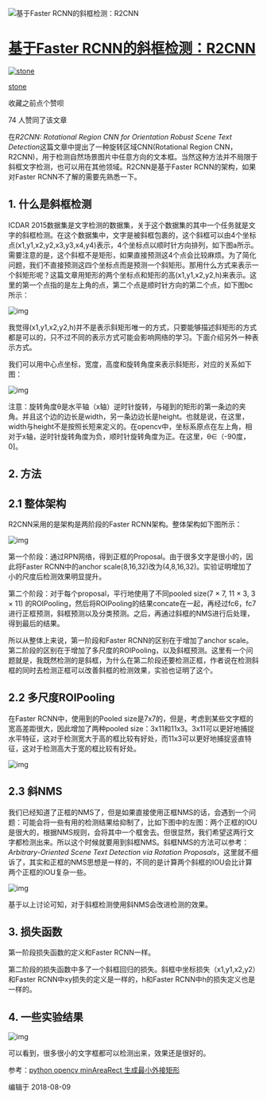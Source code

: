 ![基于Faster RCNN的斜框检测：R2CNN](https://pic3.zhimg.com/v2-cb2c9b8b3c707c9d797026cdceed67b8_1200x500.jpg)

# [基于Faster RCNN的斜框检测：R2CNN](https://zhuanlan.zhihu.com/p/41662351)

[![stone](https://pic3.zhimg.com/36f310418_xs.jpg)](https://www.zhihu.com/people/big-big-stone)

[stone](https://www.zhihu.com/people/big-big-stone)

收藏之前点个赞呗

74 人赞同了该文章

在*R2CNN: Rotational Region CNN for Orientation Robust Scene Text Detection*这篇文章中提出了一种旋转区域CNN(Rotational Region CNN，R2CNN)，用于检测自然场景图片中任意方向的文本框。当然这种方法并不局限于斜框文字检测，也可以用在其他领域。R2CNN是基于Faster RCNN的架构，如果对Faster RCNN不了解的需要先熟悉一下。

## 1. 什么是斜框检测

ICDAR 2015数据集是文字检测的数据集，关于这个数据集的其中一个任务就是文字的斜框检测。在这个数据集中，文字是被斜框包裹的，这个斜框可以由4个坐标点(x1,y1,x2,y2,x3,y3,x4,y4)表示，4个坐标点以顺时针方向排列，如下图a所示。需要注意的是，这个斜框不是矩形，如果直接预测这4个点会比较麻烦。为了简化问题，我们不直接预测这四个坐标点而是预测一个斜矩形。那用什么方式来表示一个斜矩形呢？这篇文章用矩形的两个坐标点和矩形的高(x1,y1,x2,y2,h)来表示。这里的第一个点指的是左上角的点，第二个点是顺时针方向的第二个点，如下图bc所示：

![img](https://pic2.zhimg.com/80/v2-87da2cdf38a76d8c992b66b23394c435_hd.jpg)

我觉得(x1,y1,x2,y2,h)并不是表示斜矩形唯一的方式，只要能够描述斜矩形的方式都是可以的，只不过不同的表示方式可能会影响网络的学习。下面介绍另外一种表示方式。

我们可以用中心点坐标，宽度，高度和旋转角度来表示斜矩形，对应的关系如下图：

![img](https://pic3.zhimg.com/80/v2-8d5946a098adaa3779cf7e5682d0f122_hd.jpg)

注意：旋转角度θ是水平轴（x轴）逆时针旋转，与碰到的矩形的第一条边的夹角。并且这个边的边长是width，另一条边边长是height。也就是说，在这里，width与height不是按照长短来定义的。在opencv中，坐标系原点在左上角，相对于x轴，逆时针旋转角度为负，顺时针旋转角度为正。在这里，θ∈（-90度，0]。

## 2. 方法

## 2.1 整体架构

R2CNN采用的是架构是两阶段的Faster RCNN架构。整体架构如下图所示：

![img](https://pic2.zhimg.com/80/v2-022461264d28653133c758a6f204b571_hd.jpg)

第一个阶段：通过RPN网络，得到正框的Proposal。由于很多文字是很小的，因此将Faster RCNN中的anchor scale(8,16,32)改为(4,8,16,32)。实验证明增加了小的尺度后检测效果明显提升。

第二个阶段：对于每个proposal，平行地使用了不同pooled size(7 × 7, 11 × 3, 3 × 11) 的ROIPooling，然后将ROIPooling的结果concate在一起，再经过fc6，fc7进行正框预测，斜框预测以及分类预测。之后，再通过斜框的NMS进行后处理，得到最后的结果。

所以从整体上来说，第一阶段和Faster RCNN的区别在于增加了anchor scale。第二阶段的区别在于增加了多尺度的ROIPooling，以及斜框预测。这里有一个问题就是，我既然检测的是斜框，为什么在第二阶段还要检测正框，作者说在检测斜框的同时去检测正框可以改善斜框的检测效果，实验也证明了这个。

## 2.2 多尺度ROIPooling

在Faster RCNN中，使用到的Pooled size是7x7的，但是，考虑到某些文字框的宽高差距很大，因此增加了两种pooled size：3x11和11x3。3x11可以更好地捕捉水平特征，这对于检测宽大于高的框比较有好处，而11x3可以更好地捕捉竖直特征，这对于检测高大于宽的框比较有好处。

![img](https://pic1.zhimg.com/80/v2-013bf7d5d04d71e9a2ba9ff01ee79774_hd.jpg)

## 2.3 斜NMS

我们已经知道了正框的NMS了，但是如果直接使用正框NMS的话，会遇到一个问题：可能会将一些有用的检测结果给抑制了，比如下图中的左图：两个正框的IOU是很大的，根据NMS规则，会将其中一个框舍去。但很显然，我们希望这两行文字都检测出来。所以这个时候就要用到斜框NMS。斜框NMS的方法可以参考：*Arbitrary-Oriented Scene Text Detection via Rotation Proposals*，这里就不细诉了，其实和正框的NMS思想是一样的，不同的是计算两个斜框的IOU会比计算两个正框的IOU复杂一些。

![img](https://pic3.zhimg.com/80/v2-83fc7049bdcdd87af86e69528f10f952_hd.jpg)

基于以上讨论可知，对于斜框检测使用斜NMS会改进检测的效果。

## 3. 损失函数

第一阶段损失函数的定义和Faster RCNN一样。

第二阶段的损失函数中多了一个斜框回归的损失。斜框中坐标损失（x1,y1,x2,y2）和Faster RCNN中xy损失的定义是一样的，h和Faster RCNN中h的损失定义也是一样的。

## 4. 一些实验结果

![img](https://pic3.zhimg.com/80/v2-a335d21c3244361e53724facd5b6b54e_hd.jpg)

可以看到，很多很小的文字框都可以检测出来，效果还是很好的。

参考：[python opencv minAreaRect 生成最小外接矩形](https://link.zhihu.com/?target=https%3A//blog.csdn.net/lanyuelvyun/article/details/76614872)

编辑于 2018-08-09